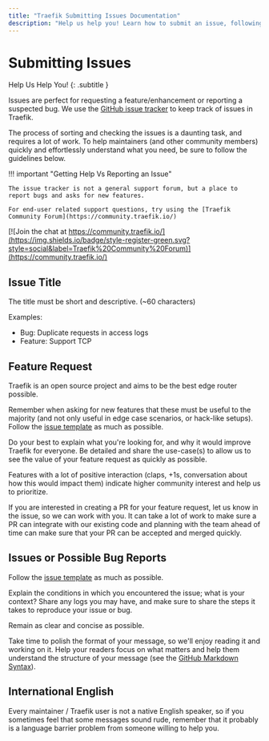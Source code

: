 ```yaml
---
title: "Traefik Submitting Issues Documentation"
description: "Help us help you! Learn how to submit an issue, following the guidelines, so the Traefik Proxy team can help. Read the technical documentation."
---
```


# Submitting Issues

Help Us Help You!
{: .subtitle }

Issues are perfect for requesting a feature/enhancement or reporting a suspected bug.
We use the [GitHub issue tracker](https://github.com/traefik/traefik/issues) to keep track of issues in Traefik.

The process of sorting and checking the issues is a daunting task, and requires a lot of work.
To help maintainers (and other community members) quickly and effortlessly understand what you need,
be sure to follow the guidelines below.

!!! important "Getting Help Vs Reporting an Issue"

    The issue tracker is not a general support forum, but a place to report bugs and asks for new features.

    For end-user related support questions, try using the [Traefik Community Forum](https://community.traefik.io/)
   [![Join the chat at https://community.traefik.io/](https://img.shields.io/badge/style-register-green.svg?style=social&label=Traefik%20Community%20Forum)](https://community.traefik.io/)

## Issue Title

The title must be short and descriptive. (~60 characters)

Examples:

* Bug: Duplicate requests in access logs
* Feature: Support TCP

## Feature Request

Traefik is an open source project and aims to be the best edge router possible.

Remember when asking for new features that these must be useful to the majority (and not only useful in edge case scenarios, or hack-like setups).
Follow the [issue template](https://github.com/traefik/traefik/blob/master/.github/ISSUE_TEMPLATE/feature-request.yml) as much as possible.

Do your best to explain what you're looking for, and why it would improve Traefik for everyone.
Be detailed and share the use-case(s) to allow us to see the value of your feature request as quickly as possible.

Features with a lot of positive interaction (claps, +1s, conversation about how this would impact them) indicate higher community interest and help us to prioritize.

If you are interested in creating a PR for your feature request, let us know in the issue, so we can work with you.
It can take a lot of work to make sure a PR can integrate with our existing code and planning with the team ahead of time can make sure that your PR can be accepted and merged quickly.

## Issues or Possible Bug Reports

Follow the [issue template](https://github.com/traefik/traefik/blob/master/.github/ISSUE_TEMPLATE/bug_report.yml) as much as possible.

Explain the conditions in which you encountered the issue; what is your context?
Share any logs you may have, and make sure to share the steps it takes to reproduce your issue or bug.

Remain as clear and concise as possible.

Take time to polish the format of your message, so we'll enjoy reading it and working on it.
Help your readers focus on what matters and help them understand the structure of your message (see the [GitHub Markdown Syntax](https://docs.github.com/en/get-started/writing-on-github)).

## International English

Every maintainer / Traefik user is not a native English speaker, so if you sometimes feel that some messages sound rude, remember that it probably is a language barrier problem from someone willing to help you.
